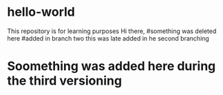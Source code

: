 # hello-world
This repository is for learning purposes
Hi there, 
#something was deleted here
#added in branch two
this was late added in he second branching
# Soomething was added here during the third versioning
